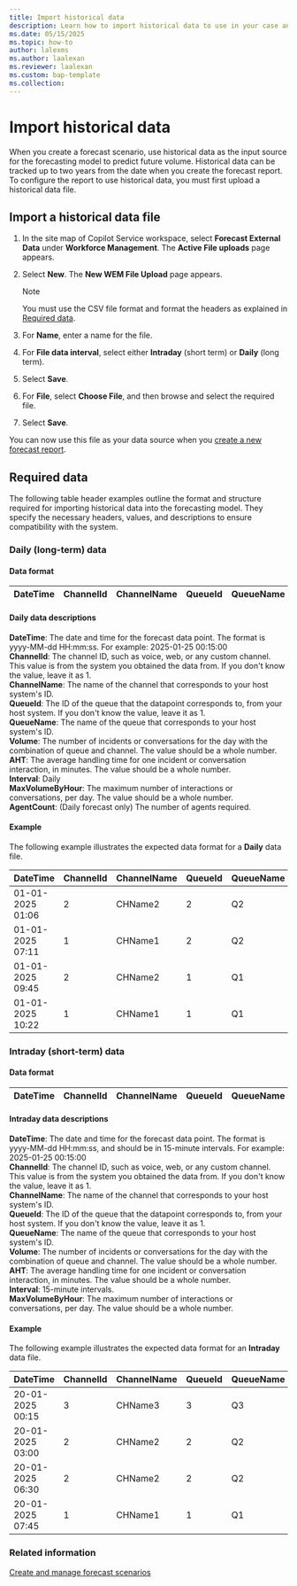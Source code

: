 ```yaml
---
title: Import historical data
description: Learn how to import historical data to use in your case and conversation forecast scenarios.
ms.date: 05/15/2025
ms.topic: how-to
author: lalexms
ms.author: laalexan
ms.reviewer: laalexan
ms.custom: bap-template
ms.collection:
---
```

# Import historical data

When you create a forecast scenario, use historical data as the input source for the forecasting model to predict future volume. Historical data can be tracked up to two years from the date when you create the forecast report. To configure the report to use historical data, you must first upload a historical data file.

## Import a historical data file 

1. In the site map of Copilot Service workspace, select **Forecast External Data** under **Workforce Management**. The **Active File uploads** page appears.
1. Select **New**. The **New WEM File Upload** page appears.

   > [!NOTE]  
   > You must use the CSV file format and format the headers as explained in [Required data](#required-data).

1. For **Name**, enter a name for the file.
1. For **File data interval**, select either **Intraday** (short term) or **Daily** (long term).
1. Select **Save**.
1. For **File**, select **Choose File**, and then browse and select the required file.
1. Select **Save**.

You can now use this file as your data source when you [create a new forecast report](wfm-forecast-scenarios.md#create-a-short-term-or-long-term-forecast-report).

## Required data

The following table header examples outline the format and structure required for importing historical data into the forecasting model. They specify the necessary headers, values, and descriptions to ensure compatibility with the system.

### Daily (long-term) data

#### Data format

 **DateTime** | **ChannelId** | **ChannelName** | **QueueId** | **QueueName** | **Volume** | **AHT** | **Interval** | **MaxVolumeByHour** | **AgentCount** 
--------------|---------------|-----------------|-------------|---------------|------------|---------|--------------|---------------------|----------------

#### Daily data descriptions

**DateTime**: The date and time for the forecast data point. The format is yyyy-MM-dd HH:mm:ss. For example: 2025-01-25 00:15:00  
**ChannelId**: The channel ID, such as voice, web, or any custom channel. This value is from the system you obtained the data from. If you don't know the value, leave it as 1.  
**ChannelName**: The name of the channel that corresponds to your host system's ID.  
**QueueId**: The ID of the queue that the datapoint corresponds to, from your host system. If you don't know the value, leave it as 1.  
**QueueName**: The name of the queue that corresponds to your host system's ID.  
**Volume**: The number of incidents or conversations for the day with the combination of queue and channel. The value should be a whole number.  
**AHT**: The average handling time for one incident or conversation interaction, in minutes. The value should be a whole number.  
**Interval**: Daily  
**MaxVolumeByHour**: The maximum number of interactions or conversations, per day. The value should be a whole number.  
**AgentCount**: (Daily forecast only) The number of agents required.  

#### Example

The following example illustrates the expected data format for a **Daily** data file.

|DateTime|ChannelId|ChannelName|QueueId|QueueName|Volume|AHT|Interval|MaxVolumeByHour|AgentCount|
|:----|:----|:----|:----|:----|:----|:----|:----|:----|:----|
|01-01-2025 01:06|2|CHName2|2|Q2|89|106|Daily|44|35|
|01-01-2025 07:11|1|CHName1|2|Q2|89|105|Daily|44|35|
|01-01-2025 09:45|2|CHName2|1|Q1|89|104|Daily|44|35|
|01-01-2025 10:22|1|CHName1|1|Q1|89|104|Daily|44|35|


 
### Intraday (short-term) data

#### Data format

 **DateTime** | **ChannelId** | **ChannelName** | **QueueId** | **QueueName** | **Volume** | **AHT** | **Interval** | **MaxVolumeByHour** 
--------------|---------------|-----------------|-------------|---------------|------------|---------|--------------|---------------------

#### Intraday data descriptions

**DateTime**: The date and time for the forecast data point. The format is yyyy-MM-dd HH:mm:ss, and should be in 15-minute intervals. For example: 2025-01-25 00:15:00  
**ChannelId**: The channel ID, such as voice, web, or any custom channel. This value is from the system you obtained the data from. If you don't know the value, leave it as 1.  
**ChannelName**: The name of the channel that corresponds to your host system's ID.  
**QueueId**: The ID of the queue that the datapoint corresponds to, from your host system. If you don't know the value, leave it as 1.  
**QueueName**: The name of the queue that corresponds to your host system's ID.  
**Volume**: The number of incidents or conversations for the day with the combination of queue and channel. The value should be a whole number.  
**AHT**: The average handling time for one incident or conversation interaction, in minutes. The value should be a whole number.  
**Interval**: 15-minute intervals.  
**MaxVolumeByHour**: The maximum number of interactions or conversations, per day. The value should be a whole number. 

#### Example

The following example illustrates the expected data format for an **Intraday** data file.

|DateTime|ChannelId|ChannelName|QueueId|QueueName|Volume|AHT|Interval|MaxVolumeByHour|
|:----|:----|:----|:----|:----|:----|:----|:----|:----|
|20-01-2025 00:15|3|CHName3|3|Q3|59|114|15 mins|28|
|20-01-2025 03:00|2|CHName2|2|Q2|67|110|15 mins|25|
|20-01-2025 06:30|2|CHName2|2|Q2|75|108|15 mins|32|
|20-01-2025 07:45|1|CHName1|1|Q1|52|119|15 mins|46|

### Related information

[Create and manage forecast scenarios](wfm-forecast-scenarios.md)
